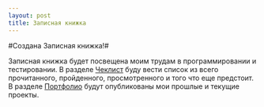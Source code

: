```yaml
---
layout: post
title: Записная книжка
---
```


#Создана Записная книжка!#

Записная книжка будет посвещена моим трудам в программировании и тестировании. 
В разделе [Чеклист](https://erniess.github.io/about_me/checklist/) буду вести список из всего прочитанного, пройденного, просмотренного и того что еще предстоит.
В разделе [Портфолио](https://erniess.github.io/about_me/portfolio/) будут опубликованы мои прошлые и текущие проекты.
